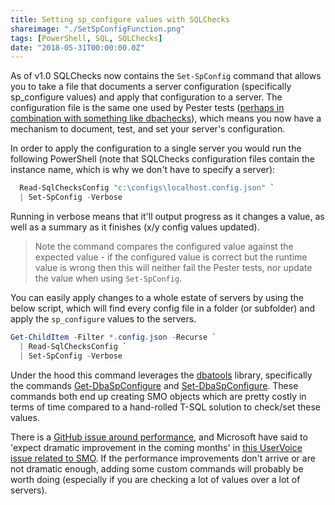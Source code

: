 ```yaml
---
title: Setting sp_configure values with SQLChecks
shareimage: "./SetSpConfigFunction.png"
tags: [PowerShell, SQL, SQLChecks]
date: "2018-05-31T00:00:00.0Z"
---
```


As of v1.0 SQLChecks now contains the `Set-SpConfig` command that allows you to take a file that documents a server configuration (specifically sp_configure values) and apply that configuration to a server. The configuration file is the same one used by Pester tests ([perhaps in combination with something like dbachecks](https://github.com/taddison/dbachecks-wrapper)), which means you now have a mechanism to document, test, and set your server's configuration.

In order to apply the configuration to a single server you would run the following PowerShell (note that SQLChecks configuration files contain the instance name, which is why we don't have to specify a server):

```powershell
  Read-SqlChecksConfig "c:\configs\localhost.config.json" `
  | Set-SpConfig -Verbose
```

Running in verbose means that it'll output progress as it changes a value, as well as a summary as it finishes (x/y config values updated).

> Note the command compares the configured value against the expected value - if the configured value is correct but the runtime value is wrong then this will neither fail the Pester tests, nor update the value when using `Set-SpConfig`.

<!--more-->

You can easily apply changes to a whole estate of servers by using the below script, which will find every config file in a folder (or subfolder) and apply the `sp_configure` values to the servers.

```powershell
Get-ChildItem -Filter *.config.json -Recurse `
  | Read-SqlChecksConfig `
  | Set-SpConfig -Verbose
```

Under the hood this command leverages the [dbatools](https://dbatools.io/) library, specifically the commands [Get-DbaSpConfigure](https://dbatools.io/functions/get-dbaspconfigure/) and [Set-DbaSpConfigure](https://dbatools.io/functions/set-dbaspconfigure/). These commands both end up creating SMO objects which are pretty costly in terms of time compared to a hand-rolled T-SQL solution to check/set these values.

There is a [GitHub issue around performance](https://github.com/sqlcollaborative/dbachecks/issues/316), and Microsoft have said to 'expect dramatic improvement in the coming months' in [this UserVoice issue related to SMO](https://feedback.azure.com/forums/908035-sql-server/suggestions/33535612-smo-enumerations-slow-with-hundreds-of-databases). If the performance improvements don't arrive or are not dramatic enough, adding some custom commands will probably be worth doing (especially if you are checking a lot of values over a lot of servers).
